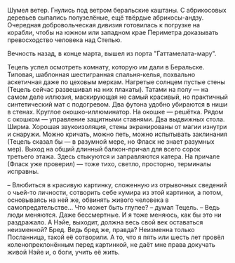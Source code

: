 Шумел ветер. Гнулись под ветром беральские каштаны. С абрикосовых деревьев сыпались полузелёные, ещё твёрдые абрикосы-андзу. Очередная добровольческая дивизия готовилась к погрузке на корабли, чтобы на южном или западном крае Периметра доказывать превосходство человека над Степью.

Вечность назад, в конце марта, вышел из порта "Гаттамелата-мару".

Тецель успел осмотреть комнату, которую им дали в Беральске. Типовая, шаблонная шестигранная спальня-келья, похвально аскетичная даже по цеховым меркам. Нагретые солнцем пустые стены (Тецель сейчас развешивал на них плакаты). Татами на полу — на самом деле иллюзия, маскирующая не самый красивый, но практичный синтетический мат с подогревом. Два футона удобно убираются в ниши в стенах. Круглое окошко-иллюминатор. На окошке — решётка. Рядом с окошком — управление защитными ставнями. Два выдвижных стола. Ширма. Хорошая звукоизоляция, стены экранированы от магии изнутри и снаружи. Можно кричать, можно петь, можно испытывать заклинания (Тецель сказал бы — в разумной мере, но Фласк не знает разумных мер). Выход на общий длинный балкон-причал для всего сорок третьего этажа. Здесь стыкуются и заправляются катера. На причале (Фласк уже проверил) — тоже тихо, светло, просторно, терминалы исправны.



– Влюбиться в красивую картинку, сложенную из отрывочных сведений о чьей-то личности, сотворить себе кумира из этой картинки, а потом, основываясь на ней же, обвинять живого человека в самопредательстве… Что может быть глупее? – думал Тецель. – Ведь люди меняются. Даже бессмертные. И я тоже меняюсь, как бы это ни раздражало. А Нэйе, выходит, должна весь свой век оставаться неизменной? Бред. Ведь бред же, правда? Неизменна только Посланница, такой её сотворили. А то, что я пять или шесть лет провёл коленопреклонённым перед картинкой, не даёт мне права докучать живой Нэйе и, о боги, учить её жить.
